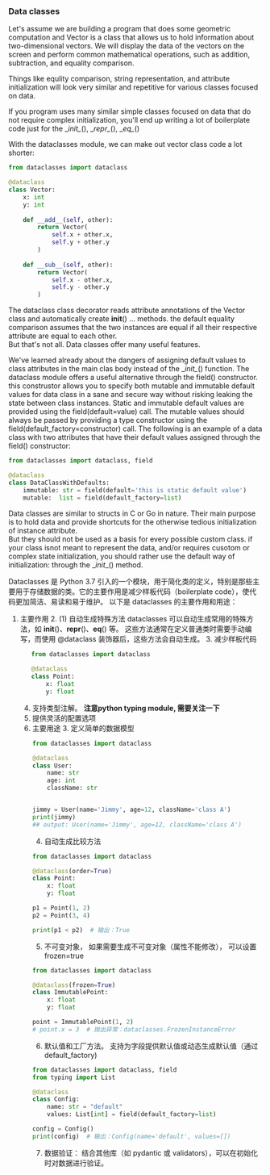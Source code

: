 ### Data classes
Let's assume we are building a program that does some geometric computation and Vector is a class
that allows us to hold information about two-dimensional vectors.
We will display the data of the vectors on the screen and perform common mathematical operations,
such as addition, subtraction, and equality comparison.  

Things like equlity comparison, string representation, and attribute initialization will look very similar 
and repetitive for various classes focused on data. 

If you program uses many similar simple classes focused on data that do not require complex initialization, 
you'll end up writing a lot of boilerplate code just for the \__init\__(), \__repr\__(), \__eq\__()

With the dataclasses module, we can make out vector class code a lot shorter: 
```python
from dataclasses import dataclass

@dataclass
class Vector:
    x: int
    y: int
    
    def __add__(self, other):
        return Vector(
            self.x + other.x,
            self.y + other.y
        )
    
    def __sub__(self, other):
        return Vector(
            self.x - other.x,
            self.y - other.y
        )
```

The dataclass class decorator reads attribute annotations of the Vector class and automatically create __init__() ... methods.
the default equality comparison assumes that the two instances are equal if all their respective attribute are equal to each other.  
But that's not all.  Data classes offer many useful features.  

We've learned already about the dangers of assigning default values to class attributes in the main clas body instead of the \__init\__()
function. The dataclass module offers a useful alternative through the field() constructor.  
this construstor allows you to specify both mutable and immutable default values for data class in a sane and secure way without risking leaking 
the state between class instances. 
Static and immutable default values are provided using the field(default=value) call. 
The mutable values should always be passed by providing a type constructor using the field(default_factory=constructor) call. 
The following is an example of a data class with two attributes that have their default values assigned through the field() constructor:
```python
from dataclasses import dataclass, field

@dataclass
class DataClassWithDefaults:
    immutable: str = field(default='this is static default value')
    mutable:  list = field(default_factory=list)


```

Data classes are similar to structs in C or Go in nature. Their main purpose is to hold data and provide shortcuts for the otherwise tedious initialization
of instance attribute.  
But they should not be used as a basis for every possible custom class. if your class isnot meant to  represent the data, and/or requires cusotom or complex 
state initialization, you should rather use the default way of initialization: through the \__init__() method. 


Dataclasses 是 Python 3.7 引入的一个模块，用于简化类的定义，特别是那些主要用于存储数据的类。它的主要作用是减少样板代码（boilerplate code），使代码更加简洁、易读和易于维护。
以下是 dataclasses 的主要作用和用途：
1. 主要作用 
   2. (1) 自动生成特殊方法
   dataclasses 可以自动生成常用的特殊方法，如 __init__()、__repr__()、__eq__() 等。
   这些方法通常在定义普通类时需要手动编写，而使用 @dataclass 装饰器后，这些方法会自动生成。
   3. 减少样板代码
   ```python
      from dataclasses import dataclass
      
      @dataclass
      class Point:
          x: float
          y: float
   ```
   4. 支持类型注解。 **注意python typing module, 需要关注一下**
   5. 提供灵活的配置选项
   2. 主要用途
      3. 定义简单的数据模型
      ```python
      from dataclasses import dataclass

      @dataclass
      class User:
          name: str
          age: int
          className: str
   
   
      jimmy = User(name='Jimmy', age=12, className='class A')
      print(jimmy)
      ## output: User(name='Jimmy', age=12, className='class A')
      ```
      4. 自动生成比较方法
      ```python
      from dataclasses import dataclass
      
      @dataclass(order=True)
      class Point:
          x: float
          y: float
      
      p1 = Point(1, 2)
      p2 = Point(3, 4)
      
      print(p1 < p2)  # 输出：True
      ```
      5. 不可变对象， 如果需要生成不可变对象（属性不能修改）， 可以设置frozen=true
      ```python
      from dataclasses import dataclass

      @dataclass(frozen=True)
      class ImmutablePoint:
          x: float
          y: float
      
      point = ImmutablePoint(1, 2)
      # point.x = 3  # 抛出异常：dataclasses.FrozenInstanceError
      ```
      6. 默认值和工厂方法。 支持为字段提供默认值或动态生成默认值（通过default_factory)
      ```python
      from dataclasses import dataclass, field
      from typing import List
      
      @dataclass
      class Config:
          name: str = "default"
          values: List[int] = field(default_factory=list)
      
      config = Config()
      print(config)  # 输出：Config(name='default', values=[])

      ```
      7. 数据验证： 结合其他库（如 pydantic 或 validators），可以在初始化时对数据进行验证。